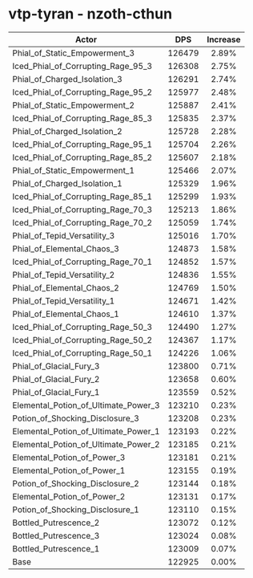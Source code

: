 # vtp-tyran - nzoth-cthun
| Actor | DPS | Increase |
|---|:---:|:---:|
|Phial_of_Static_Empowerment_3|126479|2.89%|
|Iced_Phial_of_Corrupting_Rage_95_3|126308|2.75%|
|Phial_of_Charged_Isolation_3|126291|2.74%|
|Iced_Phial_of_Corrupting_Rage_95_2|125977|2.48%|
|Phial_of_Static_Empowerment_2|125887|2.41%|
|Iced_Phial_of_Corrupting_Rage_85_3|125835|2.37%|
|Phial_of_Charged_Isolation_2|125728|2.28%|
|Iced_Phial_of_Corrupting_Rage_95_1|125704|2.26%|
|Iced_Phial_of_Corrupting_Rage_85_2|125607|2.18%|
|Phial_of_Static_Empowerment_1|125466|2.07%|
|Phial_of_Charged_Isolation_1|125329|1.96%|
|Iced_Phial_of_Corrupting_Rage_85_1|125299|1.93%|
|Iced_Phial_of_Corrupting_Rage_70_3|125213|1.86%|
|Iced_Phial_of_Corrupting_Rage_70_2|125059|1.74%|
|Phial_of_Tepid_Versatility_3|125016|1.70%|
|Phial_of_Elemental_Chaos_3|124873|1.58%|
|Iced_Phial_of_Corrupting_Rage_70_1|124852|1.57%|
|Phial_of_Tepid_Versatility_2|124836|1.55%|
|Phial_of_Elemental_Chaos_2|124769|1.50%|
|Phial_of_Tepid_Versatility_1|124671|1.42%|
|Phial_of_Elemental_Chaos_1|124610|1.37%|
|Iced_Phial_of_Corrupting_Rage_50_3|124490|1.27%|
|Iced_Phial_of_Corrupting_Rage_50_2|124367|1.17%|
|Iced_Phial_of_Corrupting_Rage_50_1|124226|1.06%|
|Phial_of_Glacial_Fury_3|123800|0.71%|
|Phial_of_Glacial_Fury_2|123658|0.60%|
|Phial_of_Glacial_Fury_1|123559|0.52%|
|Elemental_Potion_of_Ultimate_Power_3|123210|0.23%|
|Potion_of_Shocking_Disclosure_3|123208|0.23%|
|Elemental_Potion_of_Ultimate_Power_1|123193|0.22%|
|Elemental_Potion_of_Ultimate_Power_2|123185|0.21%|
|Elemental_Potion_of_Power_3|123181|0.21%|
|Elemental_Potion_of_Power_1|123155|0.19%|
|Potion_of_Shocking_Disclosure_2|123144|0.18%|
|Elemental_Potion_of_Power_2|123131|0.17%|
|Potion_of_Shocking_Disclosure_1|123110|0.15%|
|Bottled_Putrescence_2|123072|0.12%|
|Bottled_Putrescence_3|123024|0.08%|
|Bottled_Putrescence_1|123009|0.07%|
|Base|122925|0.00%|
